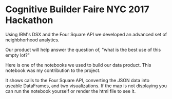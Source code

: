 # Cognitive Builder Faire NYC 2017 Hackathon

Using IBM's DSX and the Four Square API we developed an advanced set of neighbhorhood analytics.

Our product will help answer the question of, "what is the best use of this empty lot?"

Here is one of the notebooks we used to build our data product.  This notebook was my contribution to the project.  

It shows calls to the Four Square API, converting the JSON data into useable DataFrames, and two visualizations.  If the
map is not displaying you can run the notebook yourself or render the html file to see it.
